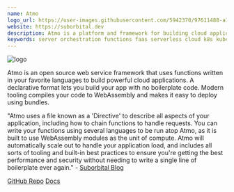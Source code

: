 ```yaml
---
name: Atmo
logo_url: https://user-images.githubusercontent.com/5942370/97611488-a10ea580-19ec-11eb-9178-a6b17c151230.png
website: https://suborbital.dev
description: Atmo is a platform and framework for building cloud applications based on functions compiled to WebAssembly and composed declaratively.
keywords: server orchestration functions faas serverless cloud k8s kubernetes docker
---
```


![logo](https://user-images.githubusercontent.com/5942370/97611488-a10ea580-19ec-11eb-9178-a6b17c151230.png)

Atmo is an open source web service framework that uses functions written in your favorite languages to build powerful cloud applications. A declarative format lets you build your app with no boilerplate code. Modern tooling compiles your code to WebAssembly and makes it easy to deploy using bundles.

"Atmo uses a file known as a 'Directive' to describe all aspects of your application, including how to chain functions to handle requests. You can write your functions using several languages to be run atop Atmo, as it is built to use WebAssembly modules as the unit of compute. Atmo will automatically scale out to handle your application load, and includes all sorts of tooling and built-in best practices to ensure you're getting the best performance and security without needing to write a single line of boilerplate ever again." - [Suborbital Blog](https://blog.suborbital.dev/building-a-better-monolith)

[GitHub Repo](https://github.com/suborbital/atmo)
[Docs](https://atmo.suborbital.dev)
